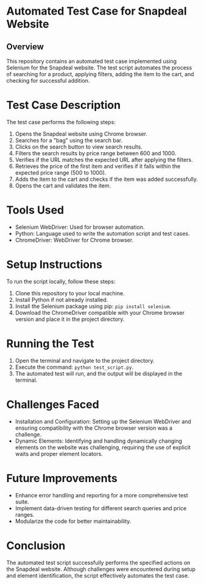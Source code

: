 # Automated Test Case for Snapdeal Website

## Overview
This repository contains an automated test case implemented using Selenium for the Snapdeal website. The test script automates the process of searching for a product, applying filters, adding the item to the cart, and checking for successful addition.

# Test Case Description
The test case performs the following steps:

1. Opens the Snapdeal website using Chrome browser.
2. Searches for a "bag" using the search bar.
3. Clicks on the search button to view search results.
4. Filters the search results by price range between 600 and 1000.
5. Verifies if the URL matches the expected URL after applying the filters.
6. Retrieves the price of the first item and verifies if it falls within the expected price range (500 to 1000).
7. Adds the item to the cart and checks if the item was added successfully.
8. Opens the cart and validates the item.

# Tools Used
- Selenium WebDriver: Used for browser automation.
- Python: Language used to write the automation script and test cases.
- ChromeDriver: WebDriver for Chrome browser.

# Setup Instructions
To run the script locally, follow these steps:

1. Clone this repository to your local machine.
2. Install Python if not already installed.
3. Install the Selenium package using pip: `pip install selenium`.
4. Download the ChromeDriver compatible with your Chrome browser version and place it in the project directory.

# Running the Test
1. Open the terminal and navigate to the project directory.
2. Execute the command: `python test_script.py`.
3. The automated test will run, and the output will be displayed in the terminal.

# Challenges Faced
- Installation and Configuration: Setting up the Selenium WebDriver and ensuring compatibility with the Chrome browser version was a challenge.
- Dynamic Elements: Identifying and handling dynamically changing elements on the website was challenging, requiring the use of explicit waits and proper element locators.

# Future Improvements
- Enhance error handling and reporting for a more comprehensive test suite.
- Implement data-driven testing for different search queries and price ranges.
- Modularize the code for better maintainability.

# Conclusion
The automated test script successfully performs the specified actions on the Snapdeal website. Although challenges were encountered during setup and element identification, the script effectively automates the test case.
